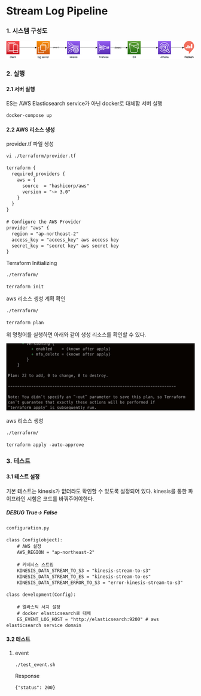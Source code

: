 # Stream Log Pipeline
### 1. 시스템 구성도
![log pipeline](image/파이프라인_ver2.png)

### 2. 실행
#### 2.1 서버 실행
ES는 AWS Elasticsearch service가 아닌 docker로 대체함
서버 실행  
```
docker-compose up
```

#### 2.2 AWS 리소스 생성
provider.tf 파일 생성
```
vi ./terraform/provider.tf 

terraform {
  required_providers {
    aws = {
      source  = "hashicorp/aws"
      version = "~> 3.0"
    }
  }
}

# Configure the AWS Provider
provider "aws" {
  region = "ap-northeast-2"
  access_key = "access_key" aws access key
  secret_key = "secret key" aws secret key
}
```
Terraform Initializing
```
./terraform/

terraform init 
```
aws 리소스 셍성 계획 확인
```
./terraform/

terraform plan
```
위 명령어를 실행하면 아래와 같이 생성 리소스를 확인할 수 있다.

![terraform plan](image/terraform_plan.png)

aws 리소스 생성
```
./terraform/

terraform apply -auto-approve
```

### 3. 테스트
#### 3.1 테스트 설정
기본 테스트는 kinesis가 없더라도 확인할 수 있도록 설정되어 있다.
kinesis를 통한 파이프라인 시험은 코드를 바꿔주어야한다.

##### DEBUG True-> False
```
configuration.py

class Config(object):
    # AWS 설정
    AWS_REGION = "ap-northeast-2"

    # 키네시스 스트림
    KINESIS_DATA_STREAM_TO_S3 = "kinesis-stream-to-s3"
    KINESIS_DATA_STREAM_TO_ES = "kinesis-stream-to-es"
    KINESIS_DATA_STREAM_ERROR_TO_S3 = "error-kinesis-stream-to-s3"

class development(Config):

    # 엘라스틱 서치 설정
    # docker elasticsearch로 대체
    ES_EVENT_LOG_HOST = "http://elasticsearch:9200" # aws elasticsearch service domain
```

#### 3.2 테스트
1. event
    ```
    ./test_event.sh 
    ```
    Response
    ```
    {"status": 200}
    ```








